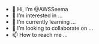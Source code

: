 - 👋 Hi, I’m @AWSSeema
- 👀 I’m interested in ...
- 🌱 I’m currently learning ...
- 💞️ I’m looking to collaborate on ...
- 📫 How to reach me ...

<!---
AWSSeema/AWSSeema is a ✨ special ✨ repository because its `README.md` (this file) appears on your GitHub profile.
You can click the Preview link to take a look at your changes.
--->
